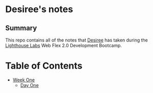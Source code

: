 # Desiree's notes

## Summary

This repo contains all of the notes that [Desiree](https://github.com/Kershia1) has taken during the [Lighthouse Labs](https://github.com/lighthouse-labs) Web Flex 2.0 Development Bootcamp.

# Table of Contents
* [Week One](/Week_1)
  * [Day One](/Week_1/Day_1)